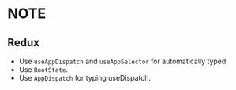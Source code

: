 # NOTE
## Redux
- Use `useAppDispatch` and `useAppSelector` for automatically typed.
- Use `RootState`.
- Use `AppDispatch` for typing useDispatch.